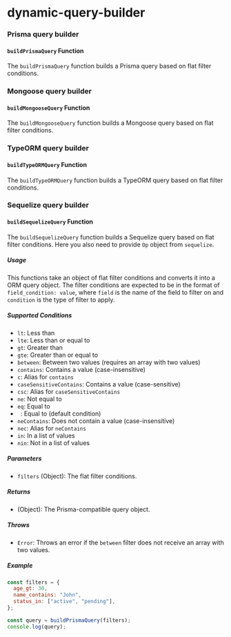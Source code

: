 # dynamic-query-builder

### Prisma query builder

#### `buildPrismaQuery` Function

The `buildPrismaQuery` function builds a Prisma query based on flat filter conditions.

### Mongoose query builder

#### `buildMongooseQuery` Function

The `buildMongooseQuery` function builds a Mongoose query based on flat filter conditions.

### TypeORM query builder

#### `buildTypeORMQuery` Function

The `buildTypeORMQuery` function builds a TypeORM query based on flat filter conditions.

### Sequelize query builder

#### `buildSequelizeQuery` Function

The `buildSequelizeQuery` function builds a Sequelize query based on flat filter conditions. Here you also need to provide `Op` object from `sequelize`.

##### Usage

This functions take an object of flat filter conditions and converts it into a ORM query object. The filter conditions are expected to be in the format of `field_condition: value`, where `field` is the name of the field to filter on and `condition` is the type of filter to apply.

##### Supported Conditions

- `lt`: Less than
- `lte`: Less than or equal to
- `gt`: Greater than
- `gte`: Greater than or equal to
- `between`: Between two values (requires an array with two values)
- `contains`: Contains a value (case-insensitive)
- `c`: Alias for `contains`
- `caseSensitiveContains`: Contains a value (case-sensitive)
- `csc`: Alias for `caseSensitiveContains`
- `ne`: Not equal to
- `eq`: Equal to
- ` `: Equal to (default condition)
- `neContains`: Does not contain a value (case-insensitive)
- `nec`: Alias for `neContains`
- `in`: In a list of values
- `nin`: Not in a list of values

##### Parameters

- `filters` (Object): The flat filter conditions.

##### Returns

- (Object): The Prisma-compatible query object.

##### Throws

- `Error`: Throws an error if the `between` filter does not receive an array with two values.

##### Example

```javascript
const filters = {
  age_gt: 30,
  name_contains: "John",
  status_in: ["active", "pending"],
};

const query = buildPrismaQuery(filters);
console.log(query);
```
